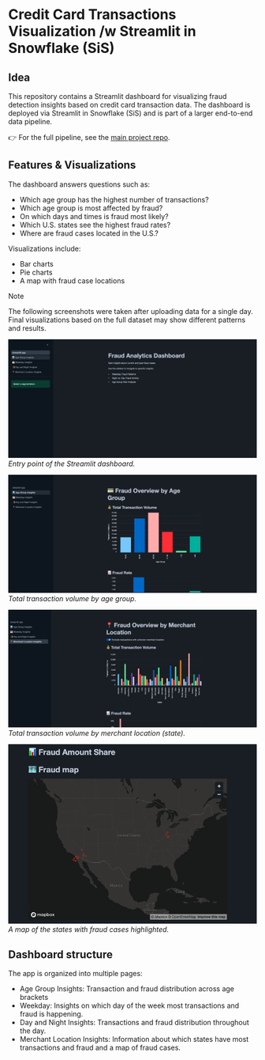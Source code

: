 # Credit Card Transactions Visualization /w Streamlit in Snowflake (SiS)

## Idea

This repository contains a Streamlit dashboard for visualizing fraud detection insights based on credit card transaction data. The dashboard is deployed via Streamlit in Snowflake (SiS) and is part of a larger end-to-end data pipeline.

👉 For the full pipeline, see the [main project repo](https://github.com/Djirlic/fraud-detection-e2e-pipeline).

## Features & Visualizations

The dashboard answers questions such as:
- Which age group has the highest number of transactions?
- Which age group is most affected by fraud?
- On which days and times is fraud most likely?
- Which U.S. states see the highest fraud rates?
- Where are fraud cases located in the U.S.?

Visualizations include:
- Bar charts
- Pie charts
- A map with fraud case locations

> [!NOTE]  
> The following screenshots were taken after uploading data for a single day. Final visualizations based on the full dataset may show different patterns and results.


![The entry of the Streamlit dashboard.](images/dashboard-fraud-analysis.png)
_Entry point of the Streamlit dashboard._

![Total transaction volume by age group.](images/fraud-by-age-group.png)
_Total transaction volume by age group._

![Total transaction volume by merchant location (state).](images/fraud-by-merchant-location.png)
_Total transaction volume by merchant location (state)._

![A map of the United States with fraud cases highlighted.](images/fraud-merchant-location-map.png)
_A map of the states with fraud cases highlighted._

## Dashboard structure

The app is organized into multiple pages:
- Age Group Insights: Transaction and fraud distribution across age brackets
- Weekday: Insights on which day of the week most transactions and fraud is happening.
- Day and Night Insights: Transactions and fraud distribution throughout the day.
- Merchant Location Insights: Information about which states have most transactions and fraud and a map of fraud cases.
